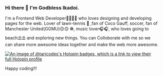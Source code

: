 ### Hi there 👋 I'm Godbless Ikadoi.
I'm a Frontend Web Developer👩‍💻👩‍💻 who loves designing and developing pages for the web. 
Lover of lawn-tennis 🎾 ,fan of Coco Gauff, soccer, fan of Manchester United(GGMU)😊😊 ⚽, music lover🎧🎧, who loves going to beach⛱️⛱️ and exploring new things.
You can Colloborate with me so we can share more awesome ideas together and make the web more awesome.

[![An image of @taricodes's Holopin badges, which is a link to view their full Holopin profile](https://holopin.me/taricodes)](https://holopin.io/@taricodes)

Happy coding!!!

